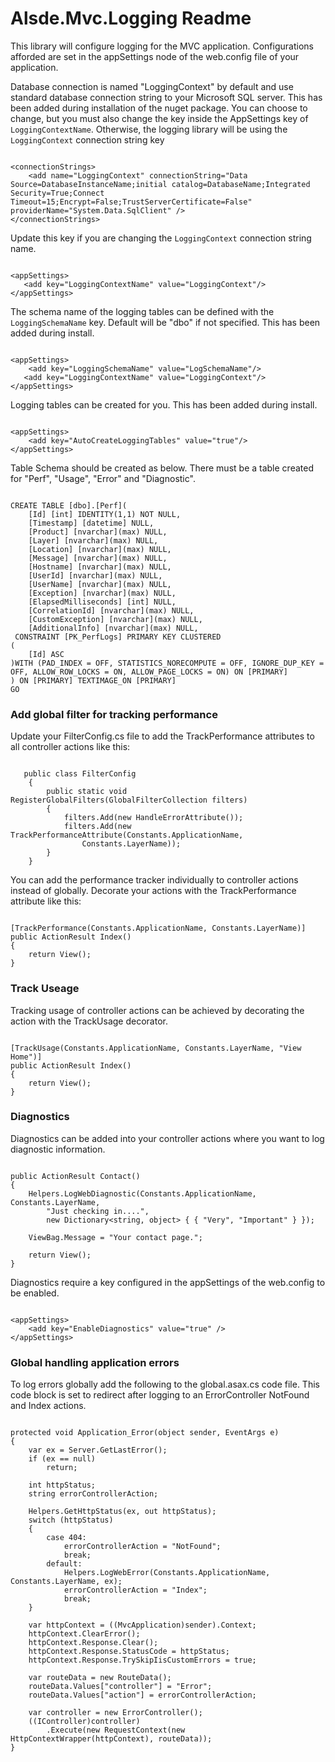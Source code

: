 ﻿# Alsde.Mvc.Logging Readme

This library will configure logging for the MVC application. Configurations afforded are set in the appSettings node of the web.config file of your application. 

Database connection is named "LoggingContext" by default and use standard database connection string to your Microsoft SQL server. 
This has been added during installation of the nuget package. You can choose to change, but you must also change the key inside the AppSettings key of `LoggingContextName`. 
Otherwise, the logging library will be using the `LoggingContext` connection string key

~~~

<connectionStrings>
	<add name="LoggingContext" connectionString="Data Source=DatabaseInstanceName;initial catalog=DatabaseName;Integrated Security=True;Connect Timeout=15;Encrypt=False;TrustServerCertificate=False" providerName="System.Data.SqlClient" />
</connectionStrings>

~~~

Update this key if you are changing the `LoggingContext` connection string name. 

~~~

<appSettings>
   <add key="LoggingContextName" value="LoggingContext"/>
</appSettings>

~~~

The schema name of the logging tables can be defined with the `LoggingSchemaName` key. 
Default will be "dbo" if not specified. This has been added during install. 

~~~

<appSettings>
	<add key="LoggingSchemaName" value="LogSchemaName"/>
   <add key="LoggingContextName" value="LoggingContext"/>
</appSettings>

~~~


Logging tables can be created for you. This has been added during install.  


~~~

<appSettings>
	<add key="AutoCreateLoggingTables" value="true"/>
</appSettings>

~~~


Table Schema should be created as below. There must be a table created for "Perf", "Usage", "Error" and "Diagnostic". 

~~~

CREATE TABLE [dbo].[Perf](
	[Id] [int] IDENTITY(1,1) NOT NULL,
	[Timestamp] [datetime] NULL,
	[Product] [nvarchar](max) NULL,
	[Layer] [nvarchar](max) NULL,
	[Location] [nvarchar](max) NULL,
	[Message] [nvarchar](max) NULL,
	[Hostname] [nvarchar](max) NULL,
	[UserId] [nvarchar](max) NULL,
	[UserName] [nvarchar](max) NULL,
	[Exception] [nvarchar](max) NULL,
	[ElapsedMilliseconds] [int] NULL,
	[CorrelationId] [nvarchar](max) NULL,
	[CustomException] [nvarchar](max) NULL,
	[AdditionalInfo] [nvarchar](max) NULL,
 CONSTRAINT [PK_PerfLogs] PRIMARY KEY CLUSTERED 
(
	[Id] ASC
)WITH (PAD_INDEX = OFF, STATISTICS_NORECOMPUTE = OFF, IGNORE_DUP_KEY = OFF, ALLOW_ROW_LOCKS = ON, ALLOW_PAGE_LOCKS = ON) ON [PRIMARY]
) ON [PRIMARY] TEXTIMAGE_ON [PRIMARY]
GO

~~~


### Add global filter for tracking performance

Update your FilterConfig.cs file to add the TrackPerformance attributes to all controller actions like this: 

~~~

   public class FilterConfig
	{
		public static void RegisterGlobalFilters(GlobalFilterCollection filters)
		{
			filters.Add(new HandleErrorAttribute());
			filters.Add(new TrackPerformanceAttribute(Constants.ApplicationName,
				Constants.LayerName));
		}
	}

~~~


You can add the performance tracker individually to controller actions instead of globally. 
Decorate your actions with the TrackPerformance attribute like this:

~~~

[TrackPerformance(Constants.ApplicationName, Constants.LayerName)]
public ActionResult Index()
{
	return View();
}

~~~

### Track Useage

Tracking usage of controller actions can be achieved by decorating the action with the TrackUsage decorator.

~~~

[TrackUsage(Constants.ApplicationName, Constants.LayerName, "View Home")]
public ActionResult Index()
{
	return View();
}

~~~

### Diagnostics 

Diagnostics can be added into your controller actions where you want to log diagnostic information. 


~~~

public ActionResult Contact()
{
	Helpers.LogWebDiagnostic(Constants.ApplicationName, Constants.LayerName,
		"Just checking in....",
		new Dictionary<string, object> { { "Very", "Important" } });
	  
	ViewBag.Message = "Your contact page.";

	return View();
}

~~~

Diagnostics require a key configured in the appSettings of the web.config to be enabled. 

~~~

<appSettings>
	<add key="EnableDiagnostics" value="true" />
</appSettings>

~~~


### Global handling application errors

To log errors globally add the following to the global.asax.cs code file. This code block
is set to redirect after logging to an ErrorController NotFound and Index actions. 

~~~

protected void Application_Error(object sender, EventArgs e)
{
	var ex = Server.GetLastError();
	if (ex == null)
		return;

	int httpStatus;
	string errorControllerAction;

	Helpers.GetHttpStatus(ex, out httpStatus);
	switch (httpStatus)
	{
		case 404:
			errorControllerAction = "NotFound";
			break;
		default:
			Helpers.LogWebError(Constants.ApplicationName, Constants.LayerName, ex);
			errorControllerAction = "Index";
			break;
	}

	var httpContext = ((MvcApplication)sender).Context;
	httpContext.ClearError();
	httpContext.Response.Clear();
	httpContext.Response.StatusCode = httpStatus;
	httpContext.Response.TrySkipIisCustomErrors = true;

	var routeData = new RouteData();
	routeData.Values["controller"] = "Error";
	routeData.Values["action"] = errorControllerAction;

	var controller = new ErrorController();
	((IController)controller)
		.Execute(new RequestContext(new HttpContextWrapper(httpContext), routeData));
}

~~~
